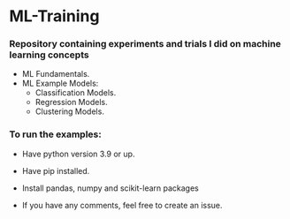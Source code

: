 # ML-Training

### Repository containing experiments and trials I did on machine learning concepts
- ML Fundamentals.
- ML Example Models:
  - Classification Models.
  - Regression Models.
  - Clustering Models.

### To run the examples:
- Have python version 3.9 or up.
- Have pip installed.
- Install pandas, numpy and scikit-learn packages

- If you have any comments, feel free to create an issue.
